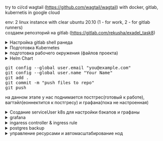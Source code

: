 try to ci/cd wagtail (https://github.com/wagtail/wagtail) with docker, gitlab, kubernetis in google cloud

env: 2 linux instance with clear ubuntu 20.10 (1 - for work, 2 - for gitlab runners)  
создаем репозторий на gitlab (https://gitlab.com/rekusha/exadel_task8)  

<details><summary>Настройка gitlab shell ранеда </summary>  
установка шелл ранера описывается на странице документации (https://docs.gitlab.com/runner/install/linux-repository.html)  
установка производится на подготовленном инстансе для ранеров (ubuntu 20.10 чистая установка)

<pre>
$ curl -L "https://packages.gitlab.com/install/repositories/runner/gitlab-runner/script.deb.sh" | sudo bash
$ sudo apt-get install gitlab-runner
$ sudo gitlab-runner register
вносим данные для регистрации ранера
https://gitlab.com/
токен которій получаете в гитлаб репозитории Settings - CI/CD - Runners - Specific runners - And this registration token: (там же передвинуть ползунок для отключения использования общедоступных ранеров)
gitlab-runner - описание ранера
shell2test - тэг ранера по которому можно будет назначить работу конкретно на этот ранер
shell - указываем экзекьютора который будет выполнятся на ранере

> Runner registered successfully.

так как в проекте подразумевается использование доккера, то ставим и докер
$ sudo apt-get update
$ sudo apt-get install -y apt-transport-https ca-certificates curl gnupg lsb-release
$ curl -fsSL https://download.docker.com/linux/ubuntu/gpg | sudo gpg --dearmor -o /usr/share/keyrings/docker-archive-keyring.gpg
$ echo "deb [arch=amd64 signed-by=/usr/share/keyrings/docker-archive-keyring.gpg] https://download.docker.com/linux/ubuntu $(lsb_release -cs) stable" | sudo tee /etc/apt/sources.list.d/docker.list > /dev/null
$ sudo apt-get update && sudo apt-get install docker-ce docker-ce-cli containerd.io
$ sudo groupadd docker
$ sudo usermod -aG docker $USER 
$ sudo usermod -aG docker gitlab-runner
$ newgrp docker 
$ sudo systemctl enable docker.service && sudo systemctl enable containerd.service
$ sudo EDITOR=nano visudo

в конец файла добавить строку
gitlab-runner ALL=(ALL:ALL) NOPASSWD:ALL

sudo passwd gitlab-runner - устанавливаем пароль на ранера

>> passwd: password updated successfully
</pre></details>

<details><summary>Подготовка Kubernetes </summary>  

Используем GoogleCloud.  
После создания аккаунта и активации службы ComputerEngine(Virtual Machines) необходимо установить google cloud sdk. (на обеих инстансах /ранер и "рабочая")  
<pre>
$ echo "deb [signed-by=/usr/share/keyrings/cloud.google.gpg] https://packages.cloud.google.com/apt cloud-sdk main" | sudo tee -a /etc/apt/sources.list.d/google-cloud-sdk.list
$ sudo apt-get install -y apt-transport-https ca-certificates gnupg
$ curl https://packages.cloud.google.com/apt/doc/apt-key.gpg | sudo apt-key --keyring /usr/share/keyrings/cloud.google.gpg add -
$ sudo apt-get update && sudo apt-get install -y google-cloud-sdk
$ gcloud init


соглашаемся залогиниться в нужную учетку
переходим по ссылке
логинимся в нужную учетную запись гугла
соглашаемся с предоставлением ресурсов
копируем ответную строку и вставляем в поле нп клиенте
после чего соглашаемся выбрать регион и указываем на нужный нам регион (14)

>> Your project default Compute Engine zone has been set to [europe-west4-a].
>> You can change it by running [gcloud config set compute/zone NAME].
>>
>> Your project default Compute Engine region has been set to [europe-west4].
>>You can change it by running [gcloud config set compute/region NAME].
>>
>> Created a default .boto configuration file at [/root/.boto]. See this file and
>> [https://cloud.google.com/storage/docs/gsutil/commands/config] for more
>> information about configuring Google Cloud Storage.
>> Your Google Cloud SDK is configured and ready to use!


Активируем Kubernetes:
$ gcloud services enable container.googleapis.com

Устанавливаем kubectl: (на обеих машинах)
$ sudo apt install kubectl

Устанавливаем Helm Charts: (на обеих машинах)
$ wget https://get.helm.sh/helm-v3.6.3-linux-amd64.tar.gz
$ tar -xf helm-v3.6.3-linux-amd64.tar.gz
$ sudo mv linux-amd64/helm /bin/ && rm -rf /linux-amd64/ && rm helm-v3.6.3-linux-amd64.tar.gz

создаем кластер:
$ gcloud container clusters create task8

$ gcloud container clusters get-credentials task8 !!!!!!!!!!!!!!!!!!!!! подтягивает конфиг если он не подтянулся автоматом
</pre></details>

<details><summary>подготовка рабочего окружения (файлов проекта)</summary>
клонируем репозиторий на локальную машину  
  <pre>
  $ mkdir task8 && cd task8
  $ git clone https://gitlab.com/rekusha/exadel_task8.git  
  </pre>
перемещаемся в папку репозитория  
  <pre>
  $ cd exadel_task8  
  </pre>
  
подготавливаем файлы приложения:  
<pre>
$ sudo apt update
$ sudo apt install python3-pip python3-venv 
$ python3 -m venv venv  
$ source venv/bin/activate  
$ pip install --upgrade pip  
$ pip install wagtail  
$ wagtail start app  
$ deactivate  
$ rm -r venv/  

>>>> одной строкой: sudo apt update && sudo apt install python3-pip python3-venv && python3 -m venv venv && source venv/bin/activate && pip install --upgrade pip && pip install wagtail && wagtail start app && deactivate && rm -r venv/
</pre>

  Добавим зависимость для работы прилодения с postgresql  
<pre>
$ echo 'psycopg2-binary==2.8.6' >> app/requirements.txt
</pre>

<details><summary>$ nano app/app/settings/base.py</summary>
изменить секцию DATABASE на:
<pre>
DATABASES = {
    'default': {
        'ENGINE': os.environ.get("SQL_ENGINE"),
        'NAME': os.environ.get("SQL_DATABASE"),
        'USER': os.environ.get("SQL_USER"),
        'PASSWORD': os.environ.get("SQL_PASSWORD"),
        'HOST': os.environ.get("SQL_HOST"),
        'PORT': os.environ.get("SQL_PORT"),
    }
}
</pre></details>

<details><summary>$ nano app/Dockerfile (образ по умолчанию может не существовать, поэтому меняем)</summary>
change FROM to:
<pre>
python:3.9.6-slim-buster
</pre></details>

<details><summary>$ nano app/.env.test (минимальное тестовое окружение для проверки образа после сборки)</summary>
<pre>
DEBUG=True
DJANGO_ALLOWED_HOSTS=localhost 127.0.0.1 [::1]
SQL_ENGINE=django.db.backends.sqlite3
SQL_DATABASE=DemoBase
SQL_USER=$SQL_USER
SQL_PASSWORD=$SQL_PASSWORD
</pre></details>

<details><summary> подготовка контейнера nginx (думаю потом можно будет перенести настройку в кубернетис с помощю конфигов)</summary>
<pre>
$ mkdir -p config/nginx
$ nano config/nginx/nginx.conf
</pre>

<pre>
upstream app {server app:8000;}

server {listen 80;
	location / {proxy_pass http://app;}
#	location /static/ {alias /home/app/static/;}
}
</pre>

<pre>
$ nano config/nginx/Dockerfile
</pre>

<pre>
FROM nginx:1.19.0-alpine

COPY ./nginx.conf /etc/nginx/conf.d/default.conf
</pre></details>

<details><summary> gitlab переменные окружения</summary>  
Для сборки и проверки работы нашего образа, нам понадобятся некоторые переменные, которые не зотелось бы светить в коде, поэтому добавим их в переменные окружения гитлаба
<pre>
settings - CI/CD - Variables - Add variable
SQL_USER: demouser
SQL_PASSWORD: DemoPass
POSTGRES_USER: demouser
POSTGRES_PASSWORD: DemoPass
SECRET_KEY: [Your SECRET_KEY]
</pre></details>
	
<details><summary>$ nano .gitlab-ci.yml (подготовка пайплайна для CI)</summary>
	
<pre>
variables:
  RUNNNER_INSTANCE_URL: http://localhost:8000/
  STATUS_CODE: '200'
  APP_NAME: app
  CI_GROUP: rekusha
  CI_REP_NAME: exadel_task8
  TEST_CONTAINER: container1 
  KUBER_CLUSTER_NAME: project8
  KUBER_PROJECT_NAME: app

stages:
  - build
  - test
  - deploy

build_job:
  stage: build
  script:
    - docker build -t $CI_REGISTRY/$CI_GROUP/$CI_REP_NAME/$APP_NAME:latest app/
  tags:
     - shell2test
     
unit_test:
  stage: test
  script:
    - docker run -i --rm --env-file app/.env.test -p 8000:8000 $CI_REGISTRY/$CI_GROUP/$CI_REP_NAME/$APP_NAME:latest python3 manage.py test
  tags:
     - shell2test

status_code_test:
  stage: test
  script:
    - docker run -d --rm --env-file app/.env.test -p 8000:8000 --name $TEST_CONTAINER $CI_REGISTRY/$CI_GROUP/$CI_REP_NAME/$APP_NAME:latest
    - sleep 20
    - export RESPONSE=$(curl --write-out "%{http_code}\n" --silent --output /dev/null $RUNNNER_INSTANCE_URL)
    - echo $RESPONSE
    - docker stop $TEST_CONTAINER
    - if [ $RESPONSE -eq $STATUS_CODE ]; then echo 'app response is correct'; else echo 'Something is wrong'; exit 1; fi

  tags:
     - shell2test

push_to_repository:
  stage: deploy
  script:
    - docker login -u $CI_REGISTRY_USER -p $CI_REGISTRY_PASSWORD $CI_REGISTRY
    - docker push $CI_REGISTRY/$CI_GROUP/$CI_REP_NAME/$APP_NAME:latest
    - docker tag $CI_REGISTRY/$CI_GROUP/$CI_REP_NAME/$APP_NAME:latest $CI_REGISTRY/$CI_GROUP/$CI_REP_NAME/$APP_NAME:$CI_COMMIT_SHORT_SHA
    - docker push $CI_REGISTRY/$CI_GROUP/$CI_REP_NAME/$APP_NAME:$CI_COMMIT_SHORT_SHA
  tags:
     - shell2test

deploy_to_gcloud:
  stage: deploy
  script:
    - kubectl get pods
    - helm upgrade app project-deploy-helm/ --install --set secrets.SQL_USER=$SQL_USER,secrets.SQL_PASSWORD=$SQL_PASSWORD,secrets.POSTGRES_USER=$POSTGRES_USER,secrets.POSTGRES_PASSWORD=$POSTGRES_PASSWORD,secrets.SECRET_KEY=$SECRET_KEY
  tags:
     - shell2test

</pre></details></details>

<details><summary> Helm Chart </summary>
	
<pre>
mkdir -p project-deploy-helm/templates
</pre>
<details><summary> nano project-deploy-helm/Chart.yaml </summary>

<pre>
apiVersion: v2
name: Project-task8-Deploy
description: Deploy with Kuber
type: application
version: 0.1.0
appVersion: "1.0"

keywords:
   - postgresql
   - wagtail

maintainers:
   - giturl: https://gitlab.com/rekusha/exadel_task8
   - container_registory: https://gitlab.com/rekusha/exadel_task8/container_registry
</pre></details>
<details><summary> nano project-deploy-helm/values.yaml </summary>
	
<pre>
#docker images:
containers:
  db_image: postgres:latest
  app_image: registry.gitlab.com/rekusha/exadel_task8/app
  grafana_image: grafana/grafana

#db default values 
db: 
  name: postgresql-db
  replicas: 1
  storage: 1Gi 
  env:
    postgres_db: demo_wagtail
    secret: task8-secret
  service:
    name: service-postgresql-db
    port: 5432
    targetPort: 5432

#wagtail default values 
app:
  name: wagtail
  env:
    sql_engine: django.db.backends.postgresql_psycopg2
    debug: '"true"'
    allowed_hosts: localhost 127.0.0.1 [::1]
    sql_port: '"5432"'
  service:
    name: service-wagtail
    port: 8000
    targetPort: 8000
  hpa:  
    minReplicas: 2
    maxReplicas: 4
    resource:
      cpu: 90

#grafana default values
grafana: 
  name: grafana
  replicas: 1
  service:
    name: service-grafana
    port: 3000
    targetPort: 3000

secrets:
  SQL_USER: user
  SQL_PASSWORD: password
  POSTGRES_USER: user
  POSTGRES_PASSWORD: password
  SECRET_KEY: aslgkjaklgjf

</pre></details>
<details><summary> nano project-deploy-helm/templates/deployment.yaml </summary>
	
<pre>
# PostgreSQL StatefulSet
apiVersion: apps/v1
kind: StatefulSet
metadata:
  name: {{ .Values.db.name }}
spec:
  serviceName: {{ .Values.db.name }}-service
  selector:
    matchLabels:
      app: {{ .Values.db.name }}
  replicas: {{ .Values.db.replicas }}
  template:
    metadata:
      labels:
        app: {{ .Values.db.name }}
    spec:
      containers:
        - name: {{ .Values.db.name }}
          image: {{ .Values.containers.db_image }}
          volumeMounts:
            - name: {{ .Values.db.name }}-disk
              mountPath: /data
          env:
            - name: POSTGRES_DB
              value: {{ .Values.db.env.postgres_db }}
            - name: POSTGRES_USER
              valueFrom:
                secretKeyRef:
                  name: {{ .Values.db.env.secret }}
                  key: POSTGRES_USER
            - name: POSTGRES_PASSWORD
              valueFrom:
                secretKeyRef:
                  name: {{ .Values.db.env.secret }}
                  key: POSTGRES_PASSWORD
        #    - name: POSTGRES_PASSWORD
        #      value: testpassword
        #    - name: PGDATA
        #      value: /data/pgdata
  # Volume Claim
  volumeClaimTemplates:
    - metadata:
        name: {{ .Values.db.name }}-disk
      spec:
        accessModes: ["ReadWriteOnce"]
        resources:
          requests:
            storage: {{ .Values.db.storage }}

--- 
# wagtail Deployment
apiVersion: apps/v1
kind: Deployment
metadata:
  name: {{ .Values.app.name }}
spec:
  selector:
    matchLabels:
      project: {{ .Values.app.name }}
 # replicas: 2
  template: 
    metadata:
      labels:
        project: {{ .Values.app.name }}
    spec:
      containers:
        - name: {{ .Values.app.name }}
          image: {{ .Values.containers.app_image }}
          env:
            - name: DEBUG
              value: {{ .Values.app.env.debug }}
            - name: DJANGO_ALLOWED_HOSTS
              value: {{ .Values.app.env.allowed_hosts }}
            - name: SQL_ENGINE
              value: {{ .Values.app.env.sql_engine }}
            - name: SQL_DATABASE
              value: {{ .Values.db.env.postgres_db }}
            - name: SQL_USER
              valueFrom:
                secretKeyRef:
                  name: {{ .Values.db.env.secret }}
                  key: SQL_USER
            - name: SQL_PASSWORD
              valueFrom:
                secretKeyRef:
                  name: {{ .Values.db.env.secret }}
                  key: SQL_PASSWORD
            - name: SQL_HOST
              value: {{ .Values.db.service.name }}
            - name: SQL_PORT
              value: {{ .Values.app.env.sql_port }}

---
# Grafana Deployment
apiVersion: apps/v1
kind: Deployment
metadata:
  name: {{ .Values.grafana.name }}
spec:
  selector:
    matchLabels:
      project: {{ .Values.grafana.name }}
  replicas: {{ .Values.grafana.replicas }}
  template: 
    metadata:
      labels:
        project: {{ .Values.grafana.name }}
    spec:
      containers:
        - name: {{ .Values.grafana.name }}
          image: {{ .Values.containers.grafana_image }}    

</pre></details>
<details><summary> nano project-deploy-helm/templates/hpa-v2.yaml </summary>

<pre>
apiVersion: autoscaling/v2beta1
kind: HorizontalPodAutoscaler
metadata:
  name: {{ .Values.app.name }}-scaling
spec:
  scaleTargetRef:
    apiVersion: apps/v2beta1v1
    kind: Deployment
    name: {{ .Values.app.name }}
  minReplicas: {{ .Values.app.hpa.minReplicas }}
  maxReplicas: {{ .Values.app.hpa.maxReplicas }}
  metrics:
  - type: Resource
    resource:
      name: cpu
      targetAverageUtilization: {{ .Values.app.hpa.resource.cpu }}
</pre></details>
<details><summary> nano project-deploy-helm/templates/secret.yaml </summary>
<pre>
---
apiVersion: v1
kind: Secret
metadata:
  name: task8-secret
type: Opaque
data:
  SQL_USER: {{ .Values.secrets.SQL_USER | b64enc }}
  SQL_PASSWORD: {{ .Values.secrets.SQL_PASSWORD | b64enc }}
  POSTGRES_USER: {{ .Values.secrets.POSTGRES_USER | b64enc }}
  POSTGRES_PASSWORD: {{ .Values.secrets.POSTGRES_PASSWORD | b64enc }}
  SECRET_KEY: {{ .Values.secrets.SECRET_KEY | b64enc }}

</pre></details>
<details><summary> nano project-deploy-helm/templates/service.yaml </summary>
	
<pre>
# PostgreSQL StatefulSet Service
apiVersion: v1
kind: Service
metadata:
  name: {{ .Values.db.service.name }}
spec:
  selector:
    app: {{ .Values.db.name }}
  type: LoadBalancer
  ports:
    - port: {{ .Values.db.service.port }}
      targetPort: {{ .Values.db.service.targetPort }}

--- 
apiVersion: v1
kind: Service
metadata:
  name: {{ .Values.app.service.name }}
spec:
  selector:
    project: {{ .Values.app.name }}
  type: LoadBalancer
  ports:
    - port: {{ .Values.app.service.port }}
      targetPort: {{ .Values.app.service.targetPort }}

--- 
apiVersion: v1
kind: Service
metadata:
  name: {{ .Values.grafana.service.name }}
spec:
  selector:
    project: {{ .Values.grafana.name }}
  type: LoadBalancer
  ports:
    - port: {{ .Values.grafana.service.port }}
      targetPort: {{ .Values.grafana.service.targetPort }}

</pre></details></details>
	
<pre>
git config --global user.email "you@example.com"
git config --global user.name "Your Name"
git add .
git commit -m "push files to repo"
git push
</pre>

на данном этапе у нас поднимается постгрес(готовый к работе), вагтэйл(еоннектится к постгресу) и графана(пока не настроенная)  

<details><summary> Создание serviceUser k8s для настройки бэкапов и графаны </summary>

<pre>
$ gcloud iam service-accounts create serviceuser  - создаст пользователя task8serviceuser 
Created service account [task8serviceuser].


соотнесем созданного пользователя с проектом и назначим ему нужные привилегии
$ gcloud projects add-iam-policy-binding exadel-task-8 --member="serviceAccount:task8serviceuser@exadel-task-8.iam.gserviceaccount.com" --role="roles/owner"
-----------
Updated IAM policy for project [exadel-task-8].
bindings:
...
- members:
  - serviceAccount:task8serviceuser@exadel-task-8.iam.gserviceaccount.com
  - user:rekusha@gmail.com
  role: roles/owner
...
etag: BwXIVswMbOY=
version: 1

-----------


генерируем файл ключей для доступа соданного пользователя к проекту
$ gcloud iam service-accounts keys create task8key.json --iam-account=task8serviceuser@exadel-task-8.iam.gserviceaccount.com
-----------
created key [6667e5c0332c4427fd5e61f7a997e162d8ff65db] of type [json] as [task8key.json] for [task8serviceuser@exadel-task-8.iam.gserviceaccount.com]
-----------


в итоге у нас есть файл с кредами для аутентификации от имени созданного пользователя
$ cat task8key.json
-----------
{
  "type": "service_account",
  "project_id": "exadel-task-8",
  "private_key_id": "8afc59f7c32614db04f72eee4509ceab931a3878",
  "private_key": "-----BEGIN PRIVATE KEY-----|-----END PRIVATE KEY-----",
  "client_email": "task8serviceuser@exadel-task-8.iam.gserviceaccount.com",
  "client_id": "100352356826156311325",
  "auth_uri": "https://accounts.google.com/o/oauth2/auth",
  "token_uri": "https://oauth2.googleapis.com/token",
  "auth_provider_x509_cert_url": "https://www.googleapis.com/oauth2/v1/certs",
  "client_x509_cert_url": "https://www.googleapis.com/robot/v1/metadata/x509/backupuser%40exadel-task-8.iam.gserviceaccount.com"
}
-----------


$ kubectl create secret generic task8backup --from-file=key.json=task8key.json (копируем ключи в секреты кубернетиса)
$ rm task8key.json - стираем файл ключей чтоб не утекли случайно

</pre></details>



<details><summary> grafana </summary>

<pre>
</pre>
</details>

<details><summary> ingaress controller & ingress rule </summary>

если просто - то:

<pre>
$ kubectl create clusterrolebinding cluster-admin-binding --clusterrole cluster-admin --user $(gcloud config get-value account)
$ kubectl apply -f https://raw.githubusercontent.com/kubernetes/ingress-nginx/controller-v0.48.1/deploy/static/provider/cloud/deploy.yaml
</pre>
	
этим финтом мы присвоим нужные роли аккаунту (нашему) и установим из репозитория под самого контроллера, сервис и внешний лоад балансер  
останется лишь создать ингресс в котором описать правила маршрутизации трафика устраивающие нас

<details><summary> nano project-deploy-helm/templates/ingress.yaml </summary>
	
<pre>
apiVersion: networking.k8s.io/v1
kind: Ingress
metadata:
  name: ingress-wildcard-host
spec:
  rules:
  - host: "grafana.task8exadel.pp.ua"
    http:
      paths:
      - path: /
        pathType: Prefix
        backend:
          service:
            name: {{ .Values.grafana.service.name }}
            port:
              number: {{ .Values.grafana.service.port }}
  - host: "task8exadel.pp.ua"
    http:
      paths:
      - path: /
        pathType: Prefix
        backend:
          service:
            name: {{ .Values.app.service.name }}
            port:
              number: {{ .Values.app.service.port }}
  - host:
    http:
      paths:
      - path: /monitoring
        pathType: Prefix
        backend:
          service:
            name: {{ .Values.grafana.service.name }}
            port:
              number: {{ .Values.grafana.service.port }}
  - host: 
    http:
      paths:
      - path: /
        pathType: Prefix
        backend:
          service:
            name: {{ .Values.app.service.name }}
            port:
              number: {{ .Values.app.service.port }}
</pre>
</details>

</details>


<details><summary> postgres backup </summary>
	
<pre>
Для хранения бэкапов следует создать корзину
$ gsutil mb -l europe-west4 gs://task8backup
Creating gs://task8backup/...
</pre>
	
для того чтобы выполнять резервное копирование надо создать CronJob которая будет понимать заранее подготовленный докер образ и передавать ему переменные необходимые для монтирования корзины созданной шагом выше и создания дампа бд после подключения к нужному ресурсу. для этого создадим Dockerfile собирающий все необходимое в одном контейнере и скрипт выполняющий по сути монтирование корзины, создание и запись бэкапа в корзину, отмонтирование корзины

<details><summary> Dockerfile</summary>	
$ mkdir ~task8/exadel_task8/pgbackup2
$ cd ~task8/exadel_task8/pgbackup2  
$ nano Dockerfile  

<pre>
FROM ubuntu:20.04

ENV BACKUP_DIR=/home/postgres/backup
ENV PGTZ=Europe/Kiev

RUN apt-get update
RUN apt-get install -y lsb-release wget gnupg && apt-get clean all
RUN apt install -y vim bash-completion wget
RUN wget --quiet -O - https://www.postgresql.org/media/keys/ACCC4CF8.asc | apt-key add -
RUN echo "deb http://apt.postgresql.org/pub/repos/apt/ `lsb_release -cs`-pgdg main" | tee /etc/apt/sources.list.d/pgdg.list
RUN apt update
RUN apt install -y postgresql-client

RUN lsb_release -c -s > /tmp/lsb_release
RUN GCSFUSE_REPO=$(cat /tmp/lsb_release); echo "deb http://packages.cloud.google.com/apt gcsfuse-$GCSFUSE_REPO main" | tee /etc/apt/sources.list.d/gcsfuse.list
RUN wget -O - https://packages.cloud.google.com/apt/doc/apt-key.gpg | apt-key add -

RUN apt-get update
RUN apt-get install -y gcsfuse

RUN useradd -rm -d /home/postgres -s /bin/bash -g root -G sudo -u 1001 postgres

ADD docker-entrypoint.sh /home/postgres/docker-entrypoint.sh
RUN chmod +x /home/postgres/docker-entrypoint.sh && chown postgres /home/postgres/docker-entrypoint.sh

ENTRYPOINT ["/home/postgres/docker-entrypoint.sh"]

</pre></details>

	
<details><summary> docker-entrypoint.sh</summary>

<pre>
#!/bin/bash
mkdir $BACKUP_DIR
gcsfuse --key-file=$KEY_PATH $BASKET_NAME $BACKUP_DIR
pg_dump --dbname=postgresql://$SQL_USER:$SQL_PASSWORD@$SQL_HOST:$SQL_PORT/$SQL_DB > $BACKUP_DIR/"$SQL_DB-$(date -u +"%FT%H%MZ").sql"
exec fusermount -u $BACKUP_DIR
</pre></details>

<details><summary> собираем образ и пушим его в репозиторий </summary>
	
<pre>
$ docker login -u rekusha -p PASSWORD registry.gitlab.com
$ docker build -t registry.gitlab.com/rekusha/exadel_task8/pgdump:latest ./
$ docker push registry.gitlab.com/rekusha/exadel_task8/pgdump:latest
cd ~/task8/exadel_task8
</pre></details>
  
	
<details><summary> $ nano project-deploy-helm/templates/postgresql-cloud-dump.yaml</summary>
	
<pre>
apiVersion: batch/v1beta1
kind: CronJob
metadata:
  name: postgres-backup
spec:
  schedule: "0 /2 * * *"
  successfulJobsHistoryLimit: 0
  failedJobsHistoryLimit: 0
  jobTemplate:
    spec:
      template:
        spec:
          containers:
          - name: postgres-backup 
            image: registry.gitlab.com/rekusha/exadel_task8/pgdump
	    env:
              - name: KEY_PATH
                value: /var/secrets/key.json
              - name: BASKET_NAME
                value: task8backup
              - name: SQL_USER
	        valueFrom:
                  secretKeyRef:
                    name: {{ .Values.db.env.secret }}
                    key: POSTGRES_USER
              - name: SQL_PASSWORD
                valueFrom:
                  secretKeyRef:
                    name: {{ .Values.db.env.secret }}
                    key: POSTGRES_PASSWORD
              - name: SQL_HOST
                value: {{ .Values.db.service.name }}
              - name: SQL_PORT
                value: {{ .Values.app.env.sql_port }}
              - name: SQL_DB
                value: {{ .Values.db.env.postgres_db }}
            
            securityContext:
              privileged: true
              capabilities:
                add: ["SYS_ADMIN"]
		
            volumeMounts:
              - name: secret-volume
                mountPath: /var/secrets
		
          restartPolicy: Never
          volumes:
            - name: secret-volume
              secret:
                secretName: task8backup
</pre></details>

</details>

<details><summary> управление ресурсами и автомасштабирование нод </summary>

не всегда можно спрогнозировать необходимые мощности для проекта и инфраструктуры и можно столкнуться с ситуацией когда некоторые поды или джобы не будут выполнены по причине достижения предела мозностей процессора или озу  
эта ситуация решается автомасштабированием кластера. активируется автомасштабирование коммандой 
<pre>
gcloud container clusters update task8 --enable-autoscaling --min-nodes 1 --max-nodes 6
</pre>
	
и все бы ничего но для корректной работы поды должны быть дополнены описанием запрашиваемых и максимальных ресурсов
<pre>
spec:
  containers:
    resources:
      limits:
        memory: "200Mi"
        cpu: "0.5"
      requests:
        memory: "50Mi"
        cpu: "0.1"
</pre>	

именно отталкиваясь от максимальных запрошенных ресурсов планировщик распределяет поды до нодам кластера и совершает работу по автомасштабированию и запросу ресурсов для расширения или уменьшения кластера  
  
  так же можно задать автомасштабирование при создании кластера, это делается ключами: 
	
<pre>
gcloud container clusters create <cluster-name> \
  --num-nodes 2 \
  --zone europe-west4-a \
  --node-locations europe-west4-a \
  --enable-autoscaling --min-nodes 1 --max-nodes 6
</pre>	
	
</details>
